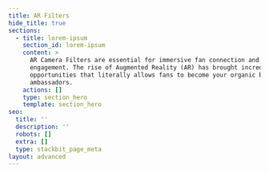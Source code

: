 ```yaml
---
title: AR Filters
hide_title: true
sections:
  - title: lorem-ipsum
    section_id: lorem-ipsum
    content: >
      AR Camera Filters are essential for immersive fan connection and
      engagement. The rise of Augmented Reality (AR) has brought incredible
      opportunities that literally allows fans to become your organic branded
      ambassadors.
    actions: []
    type: section_hero
    template: section_hero
seo:
  title: ''
  description: ''
  robots: []
  extra: []
  type: stackbit_page_meta
layout: advanced
---
```

